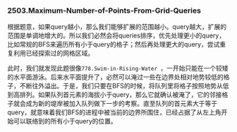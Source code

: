 ### 2503.Maximum-Number-of-Points-From-Grid-Queries

根据题意，如果query越小，那么我们能够扩展的范围越小。query越大，扩展的范围是单调地增大的。所以我们必然会将queries排序，优先处理更小的query，比如常规的BFS来遍历所有小于query的格子；然后再处理更大的query，尝试重复利用已经探索过的网格区域。

此时，我们就发现此题很像`778.Swim-in-Rising-Water `，一开始只能在一个较矮的水平面游泳。后来水平面提升了，必然可以淹过一些在边界处相对地势较低的格子，不断往外溢出。于是，我们只要在BFS的时候，将队列里将格子按照地势从低到高排列。如果队列首元素的海拔小于query，那么它就确认被淹了，它的邻接格子就会成为新的堤岸被加入队列做下一步的考察。直至队列的首元素大于等于query，就意味着我们BFS的进程中被当前的边界所围住，已经占据了从左上角开始可以联络到的所有小于query的位置。

